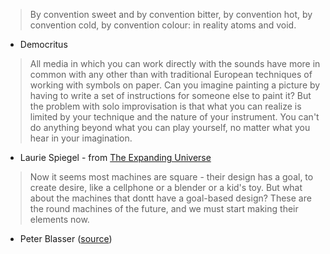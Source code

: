 > By convention sweet and by convention bitter, by convention hot, by convention cold, by convention colour: in reality atoms and void.

- Democritus

> All media in which you can work directly with the sounds have more in common with any other than with traditional European techniques of working with symbols on paper. Can you imagine painting a picture by having to write a set of instructions for someone else to paint it? But the problem with solo improvisation is that what you can realize is limited by your technique and the nature of your instrument. You can't do anything beyond what you can play yourself, no matter what you hear in your imagination.

- Laurie Spiegel - from [The Expanding Universe](retiary.org/expanding_universe)

> Now it seems most machines are square - their design has a goal, to create desire, like a cellphone or a blender or a kid's toy. But what about the machines that dontt have a goal-based design? These are the round machines of the future, and we must start making their elements now.

- Peter Blasser ([source](https://rhizome.org/editorial/2011/feb/02/psychic-circuits-peter-blasser-ciat-lonbarde/))
